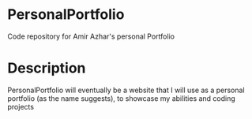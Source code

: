 # PersonalPortfolio
Code repository for Amir Azhar's personal Portfolio

# Description
PersonalPortfolio will eventually be a website that I will use as a personal portfolio (as the name suggests), to showcase my abilities and coding projects
